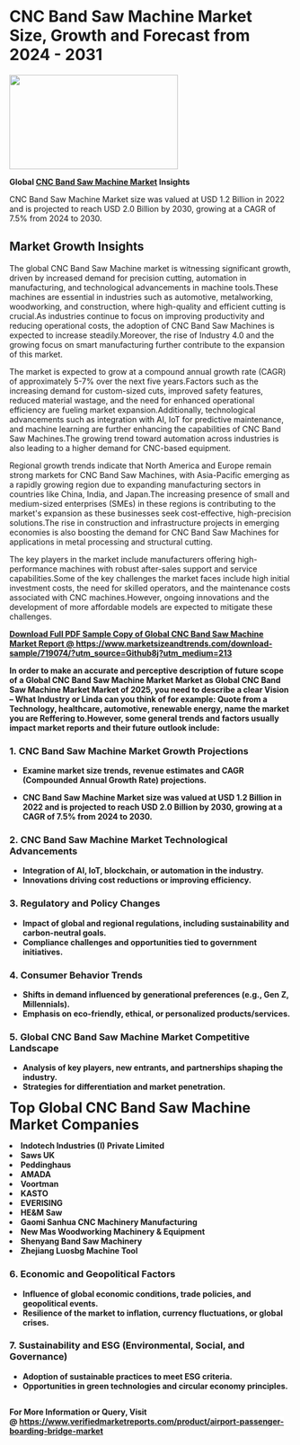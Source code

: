 <H1>CNC Band Saw Machine Market Size, Growth and Forecast from 2024 - 2031</H1><img class="aligncenter size-medium wp-image-584254" src="https://thirdeyenews.in/wp-content/uploads/2024/09/Global-Market-Research-300x168.jpeg" alt="" width="300" height="168" /><p><strong>Global&nbsp;<a href="https://www.marketsizeandtrends.com/download-sample/719074/?utm_source=Github8j?utm_medium=213">CNC Band Saw Machine Market</a> Insights</strong></p><p>CNC Band Saw Machine Market size was valued at USD 1.2 Billion in 2022 and is projected to reach USD 2.0 Billion by 2030, growing at a CAGR of 7.5% from 2024 to 2030.</p><p><h2>Market Growth Insights</h2> <p>The global CNC Band Saw Machine market is witnessing significant growth, driven by increased demand for precision cutting, automation in manufacturing, and technological advancements in machine tools.These machines are essential in industries such as automotive, metalworking, woodworking, and construction, where high-quality and efficient cutting is crucial.As industries continue to focus on improving productivity and reducing operational costs, the adoption of CNC Band Saw Machines is expected to increase steadily.Moreover, the rise of Industry 4.0 and the growing focus on smart manufacturing further contribute to the expansion of this market.</p> <p><strong><a href="#"></a></strong></p> <p>The market is expected to grow at a compound annual growth rate (CAGR) of approximately 5-7% over the next five years.Factors such as the increasing demand for custom-sized cuts, improved safety features, reduced material wastage, and the need for enhanced operational efficiency are fueling market expansion.Additionally, technological advancements such as integration with AI, IoT for predictive maintenance, and machine learning are further enhancing the capabilities of CNC Band Saw Machines.The growing trend toward automation across industries is also leading to a higher demand for CNC-based equipment.</p> <p>Regional growth trends indicate that North America and Europe remain strong markets for CNC Band Saw Machines, with Asia-Pacific emerging as a rapidly growing region due to expanding manufacturing sectors in countries like China, India, and Japan.The increasing presence of small and medium-sized enterprises (SMEs) in these regions is contributing to the market's expansion as these businesses seek cost-effective, high-precision solutions.The rise in construction and infrastructure projects in emerging economies is also boosting the demand for CNC Band Saw Machines for applications in metal processing and structural cutting.</p> <p>The key players in the market include manufacturers offering high-performance machines with robust after-sales support and service capabilities.Some of the key challenges the market faces include high initial investment costs, the need for skilled operators, and the maintenance costs associated with CNC machines.However, ongoing innovations and the development of more affordable models are expected to mitigate these challenges.</p> <p><strong><a href="#"></p><p><span class=""><strong>Download Full PDF Sample Copy of Global CNC Band Saw Machine Market Report</strong> @ <a href="https://www.marketsizeandtrends.com/download-sample/719074/?utm_source=Github8j?utm_medium=213" target="_blank">https://www.marketsizeandtrends.com/download-sample/719074/?utm_source=Github8j?utm_medium=213</a></span></p><p>In order to make an accurate and perceptive description of future scope of a Global&nbsp;CNC Band Saw Machine Market Market as Global&nbsp;CNC Band Saw Machine Market Market of 2025, you need to describe a clear Vision &ndash; What Industry or Linda can you think of for example: Quote from a Technology, healthcare, automotive, renewable energy, name the market you are Reffering to.However, some general trends and factors usually impact market reports and their future outlook include:</p><h3>1.&nbsp;<strong>CNC Band Saw Machine Market Growth Projections</strong></h3><ul><li>Examine market size trends, revenue estimates and CAGR (Compounded Annual Growth Rate) projections.</li><li><p>CNC Band Saw Machine Market size was valued at USD 1.2 Billion in 2022 and is projected to reach USD 2.0 Billion by 2030, growing at a CAGR of 7.5% from 2024 to 2030.</p></li></ul><h3>2.&nbsp;<strong>CNC Band Saw Machine Market Technological Advancements</strong></h3><ul><li>Integration of AI, IoT, blockchain, or automation in the industry.</li><li>Innovations driving cost reductions or improving efficiency.</li></ul><h3>3.&nbsp;<strong>Regulatory and Policy Changes</strong></h3><ul><li>Impact of global and regional regulations, including sustainability and carbon-neutral goals.</li><li>Compliance challenges and opportunities tied to government initiatives.</li></ul><h3>4.&nbsp;<strong>Consumer Behavior Trends</strong></h3><ul><li>Shifts in demand influenced by generational preferences (e.g., Gen Z, Millennials).</li><li>Emphasis on eco-friendly, ethical, or personalized products/services.</li></ul><h3>5.&nbsp;<strong>Global CNC Band Saw Machine Market Competitive Landscape</strong></h3><ul><li>Analysis of key players, new entrants, and partnerships shaping the industry.</li><li>Strategies for differentiation and market penetration.</li></ul><p data-pm-slice="1 1 []"><span style="color: inherit; font-family: inherit; font-size: 25px;">Top Global CNC Band Saw Machine Market Companies</span></p><div class="" data-test-id=""><p><li>Indotech Industries (I) Private Limited</li><li> Saws UK</li><li> Peddinghaus</li><li> AMADA</li><li> Voortman</li><li> KASTO</li><li> EVERISING</li><li> HE&M Saw</li><li> Gaomi Sanhua CNC Machinery Manufacturing</li><li> New Mas Woodworking Machinery & Equipment</li><li> Shenyang Band Saw Machinery</li><li> Zhejiang Luosbg Machine Tool</li></p></div><h3>6.&nbsp;<strong>Economic and Geopolitical Factors</strong></h3><ul><li>Influence of global economic conditions, trade policies, and geopolitical events.</li><li>Resilience of the market to inflation, currency fluctuations, or global crises.</li></ul><h3>7.&nbsp;<strong>Sustainability and ESG (Environmental, Social, and Governance)</strong></h3><ul><li>Adoption of sustainable practices to meet ESG criteria.</li><li>Opportunities in green technologies and circular economy principles.</li></ul><h2><strong style="font-size: 14px;">For More Information or Query, Visit @&nbsp;</strong><a style="background-color: #ffffff; font-size: 14px;" href="https://www.marketsizeandtrends.com/report/cnc-band-saw-machine-market/" target="_blank">https://www.verifiedmarketreports.com/product/airport-passenger-boarding-bridge-market</a></h2>
